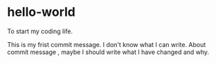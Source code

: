 # hello-world
To start my coding life.

This is my frist commit message. I don't know what I can write. About commit message , maybe I should write what I have changed and why.
